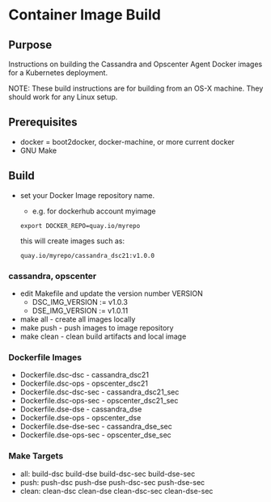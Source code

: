 # Container Image Build

## Purpose
Instructions on building the Cassandra and Opscenter Agent Docker images for a Kubernetes deployment.

NOTE: These build instructions are for building from an OS-X machine.  They should work for any Linux setup.

## Prerequisites
* docker = boot2docker, docker-machine, or more current docker
* GNU Make

## Build
* set your Docker Image repository name.
	* e.g. for dockerhub account myimage
	
	````
	export DOCKER_REPO=quay.io/myrepo
	````
	
	this will create images such as:
	
	````
	quay.io/myrepo/cassandra_dsc21:v1.0.0
	````

### cassandra, opscenter
* edit Makefile and update the version number VERSION
	* DSC_IMG_VERSION := v1.0.3
	* DSE_IMG_VERSION := v1.0.11
* make all - create all images locally
* make push - push images to image repository
* make clean - clean build artifacts and local image

### Dockerfile Images
* Dockerfile.dsc-dsc - cassandra_dsc21
* Dockerfile.dsc-ops - opscenter_dsc21
* Dockerfile.dsc-dsc-sec - cassandra_dsc21_sec
* Dockerfile.dsc-ops-sec - opscenter_dsc21_sec
* Dockerfile.dse-dse - cassandra_dse
* Dockerfile.dse-ops - opscenter_dse
* Dockerfile.dse-dse-sec - cassandra_dse_sec
* Dockerfile.dse-ops-sec - opscenter_dse_sec

### Make Targets
* all: build-dsc build-dse build-dsc-sec build-dse-sec
* push: push-dsc push-dse push-dsc-sec push-dse-sec
* clean: clean-dsc clean-dse clean-dsc-sec clean-dse-sec





